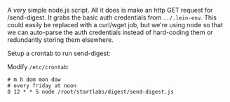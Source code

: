 A *very* simple node.js script.
All it does is make an http GET request for /send-digest.
It grabs the basic auth credentials from `../.lein-env`.
This could easily be replaced with a curl/wget job, but
we're using node so that we can auto-parse the auth credentials
instead of hard-coding them or redundantly storing them elsewhere.

Setup a crontab to run send-digest:

Modify `/etc/crontab`:

```
# m h dom mon dow
# every friday at noon
0 12 * * 5 node /root/startlabs/digest/send-digest.js
```
